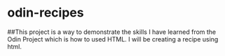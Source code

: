# odin-recipes
##This project is a way to demonstrate the skills I have learned from the Odin Project which is how to used HTML. I will be creating a recipe using html.
